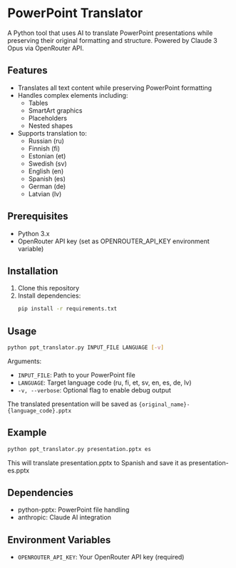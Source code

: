 # PowerPoint Translator

A Python tool that uses AI to translate PowerPoint presentations while preserving their original formatting and structure. Powered by Claude 3 Opus via OpenRouter API.

## Features

- Translates all text content while preserving PowerPoint formatting
- Handles complex elements including:
  - Tables
  - SmartArt graphics
  - Placeholders
  - Nested shapes
- Supports translation to:
  - Russian (ru)
  - Finnish (fi)
  - Estonian (et)
  - Swedish (sv)
  - English (en)
  - Spanish (es)
  - German (de)
  - Latvian (lv)

## Prerequisites

- Python 3.x
- OpenRouter API key (set as OPENROUTER_API_KEY environment variable)

## Installation

1. Clone this repository
2. Install dependencies:
   ```bash
   pip install -r requirements.txt
   ```

## Usage

```bash
python ppt_translator.py INPUT_FILE LANGUAGE [-v]
```

Arguments:
- `INPUT_FILE`: Path to your PowerPoint file
- `LANGUAGE`: Target language code (ru, fi, et, sv, en, es, de, lv)
- `-v, --verbose`: Optional flag to enable debug output

The translated presentation will be saved as `{original_name}-{language_code}.pptx`

## Example

```bash
python ppt_translator.py presentation.pptx es
```

This will translate presentation.pptx to Spanish and save it as presentation-es.pptx

## Dependencies

- python-pptx: PowerPoint file handling
- anthropic: Claude AI integration

## Environment Variables

- `OPENROUTER_API_KEY`: Your OpenRouter API key (required)
